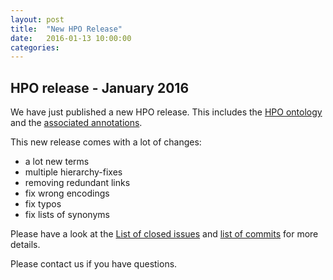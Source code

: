 ```yaml
---
layout: post
title:  "New HPO Release"
date:   2016-01-13 10:00:00
categories: 
---
```


## HPO release - January 2016

We have just published a new HPO release. This includes the [HPO ontology](http://compbio.charite.de/jenkins/job/hpo/1699/
) and the [associated annotations](http://compbio.charite.de/jenkins/job/hpo.annotations/1233/).

This new release comes with a lot of changes: 

- a lot new terms 
- multiple hierarchy-fixes 
- removing redundant links 
- fix wrong encodings 
- fix typos 
- fix lists of synonyms 

Please have a look at the [List of closed issues](https://github.com/obophenotype/human-phenotype-ontology/issues?utf8=%E2%9C%93&q=is%3Aissue+closed%3A%222015-12-01..2016-01-13%22) and [list of commits](https://github.com/obophenotype/human-phenotype-ontology/compare/master@%7B2015-12-01%7D...master@%7B2016-01-13%7D) for more details.



Please contact us if you have questions.